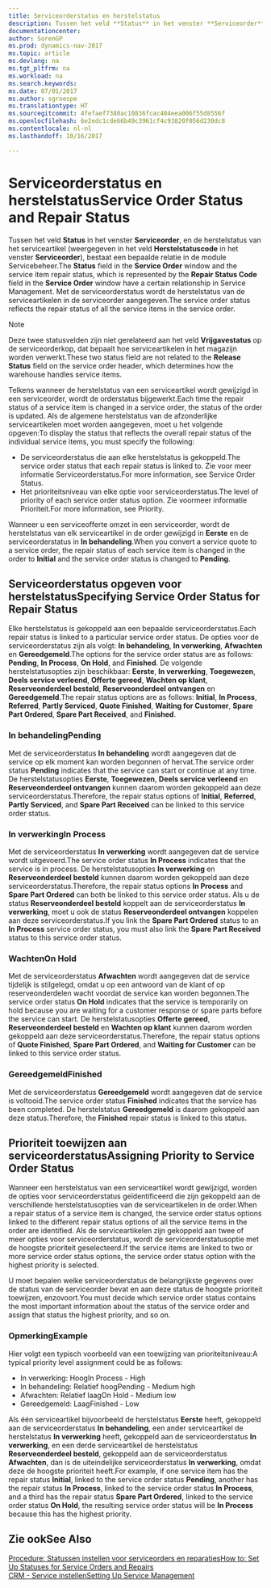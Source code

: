 ```yaml
---
title: Serviceorderstatus en herstelstatus
description: Tussen het veld **Status** in het venster **Serviceorder** en de herstelstatus van het serviceartikel, weergegeven in het veld **Herstelstatuscode** in het venster **Serviceorder**, bestaat een bepaalde relatie in de module CRM - Service. Met de serviceorderstatus wordt de herstelstatus van de serviceartikelen in de serviceorder aangegeven.
documentationcenter: 
author: SorenGP
ms.prod: dynamics-nav-2017
ms.topic: article
ms.devlang: na
ms.tgt_pltfrm: na
ms.workload: na
ms.search.keywords: 
ms.date: 07/01/2017
ms.author: sgroespe
ms.translationtype: HT
ms.sourcegitcommit: 4fefaef7380ac10836fcac404eea006f55d8556f
ms.openlocfilehash: 6e2edc1cde66b49c3961cf4c93820f056d230dc8
ms.contentlocale: nl-nl
ms.lasthandoff: 10/16/2017

---
```

# <a name="service-order-status-and-repair-status"></a><span data-ttu-id="92aeb-104">Serviceorderstatus en herstelstatus</span><span class="sxs-lookup"><span data-stu-id="92aeb-104">Service Order Status and Repair Status</span></span>
<span data-ttu-id="92aeb-105">Tussen het veld **Status** in het venster **Serviceorder**, en de herstelstatus van het serviceartikel (weergegeven in het veld **Herstelstatuscode** in het venster **Serviceorder**), bestaat een bepaalde relatie in de module Servicebeheer.</span><span class="sxs-lookup"><span data-stu-id="92aeb-105">The **Status** field in the **Service Order** window and the service item repair status, which is represented by the **Repair Status Code** field in the **Service Order** window have a certain relationship in Service Management.</span></span> <span data-ttu-id="92aeb-106">Met de serviceorderstatus wordt de herstelstatus van de serviceartikelen in de serviceorder aangegeven.</span><span class="sxs-lookup"><span data-stu-id="92aeb-106">The service order status reflects the repair status of all the service items in the service order.</span></span>  
  
> [!NOTE]  
>  <span data-ttu-id="92aeb-107">Deze twee statusvelden zijn niet gerelateerd aan het veld **Vrijgavestatus** op de serviceorderkop, dat bepaalt hoe serviceartikelen in het magazijn worden verwerkt.</span><span class="sxs-lookup"><span data-stu-id="92aeb-107">These two status field are not related to the **Release Status** field on the service order header, which determines how the warehouse handles service items.</span></span>  
  
 <span data-ttu-id="92aeb-108">Telkens wanneer de herstelstatus van een serviceartikel wordt gewijzigd in een serviceorder, wordt de orderstatus bijgewerkt.</span><span class="sxs-lookup"><span data-stu-id="92aeb-108">Each time the repair status of a service item is changed in a service order, the status of the order is updated.</span></span> <span data-ttu-id="92aeb-109">Als de algemene herstelstatus van de afzonderlijke serviceartikelen moet worden aangegeven, moet u het volgende opgeven:</span><span class="sxs-lookup"><span data-stu-id="92aeb-109">To display the status that reflects the overall repair status of the individual service items, you must specify the following:</span></span>  
  
* <span data-ttu-id="92aeb-110">De serviceorderstatus die aan elke herstelstatus is gekoppeld.</span><span class="sxs-lookup"><span data-stu-id="92aeb-110">The service order status that each repair status is linked to.</span></span> <span data-ttu-id="92aeb-111">Zie voor meer informatie Serviceorderstatus.</span><span class="sxs-lookup"><span data-stu-id="92aeb-111">For more information, see Service Order Status.</span></span>  
* <span data-ttu-id="92aeb-112">Het prioriteitsniveau van elke optie voor serviceorderstatus.</span><span class="sxs-lookup"><span data-stu-id="92aeb-112">The level of priority of each service order status option.</span></span> <span data-ttu-id="92aeb-113">Zie voormeer informatie Prioriteit.</span><span class="sxs-lookup"><span data-stu-id="92aeb-113">For more information, see Priority.</span></span>  
  
 <span data-ttu-id="92aeb-114">Wanneer u een serviceofferte omzet in een serviceorder, wordt de herstelstatus van elk serviceartikel in de order gewijzigd in **Eerste** en de serviceorderstatus in **In behandeling**.</span><span class="sxs-lookup"><span data-stu-id="92aeb-114">When you convert a service quote to a service order, the repair status of each service item is changed in the order to **Initial** and the service order status is changed to **Pending**.</span></span>  
  
## <a name="specifying-service-order-status-for-repair-status"></a><span data-ttu-id="92aeb-115">Serviceorderstatus opgeven voor herstelstatus</span><span class="sxs-lookup"><span data-stu-id="92aeb-115">Specifying Service Order Status for Repair Status</span></span>  
<span data-ttu-id="92aeb-116">Elke herstelstatus is gekoppeld aan een bepaalde serviceorderstatus.</span><span class="sxs-lookup"><span data-stu-id="92aeb-116">Each repair status is linked to a particular service order status.</span></span> <span data-ttu-id="92aeb-117">De opties voor de serviceorderstatus zijn als volgt: **In behandeling**, **In verwerking**, **Afwachten** en **Gereedgemeld**.</span><span class="sxs-lookup"><span data-stu-id="92aeb-117">The options for the service order status are as follows: **Pending**, **In Process**, **On Hold**, and **Finished**.</span></span> <span data-ttu-id="92aeb-118">De volgende herstelstatusopties zijn beschikbaar: **Eerste**, **In verwerking**, **Toegewezen**, **Deels service verleend**, **Offerte gereed**, **Wachten op klant**, **Reserveonderdeel besteld**, **Reserveonderdeel ontvangen** en **Gereedgemeld**.</span><span class="sxs-lookup"><span data-stu-id="92aeb-118">The repair status options are as follows: **Initial**, **In Process**, **Referred**, **Partly Serviced**, **Quote Finished**, **Waiting for Customer**, **Spare Part Ordered**, **Spare Part Received**, and **Finished**.</span></span>  
  
### <a name="pending"></a><span data-ttu-id="92aeb-119">In behandeling</span><span class="sxs-lookup"><span data-stu-id="92aeb-119">Pending</span></span>  
<span data-ttu-id="92aeb-120">Met de serviceorderstatus **In behandeling** wordt aangegeven dat de service op elk moment kan worden begonnen of hervat.</span><span class="sxs-lookup"><span data-stu-id="92aeb-120">The service order status **Pending** indicates that the service can start or continue at any time.</span></span> <span data-ttu-id="92aeb-121">De herstelstatusopties **Eerste**, **Toegewezen**, **Deels service verleend** en **Reserveonderdeel ontvangen** kunnen daarom worden gekoppeld aan deze serviceorderstatus.</span><span class="sxs-lookup"><span data-stu-id="92aeb-121">Therefore, the repair status options of **Initial**, **Referred**, **Partly Serviced**, and **Spare Part Received** can be linked to this service order status.</span></span>  
  
### <a name="in-process"></a><span data-ttu-id="92aeb-122">In verwerking</span><span class="sxs-lookup"><span data-stu-id="92aeb-122">In Process</span></span>  
<span data-ttu-id="92aeb-123">Met de serviceorderstatus **In verwerking** wordt aangegeven dat de service wordt uitgevoerd.</span><span class="sxs-lookup"><span data-stu-id="92aeb-123">The service order status **In Process** indicates that the service is in process.</span></span> <span data-ttu-id="92aeb-124">De herstelstatusopties **In verwerking** en **Reserveonderdeel besteld** kunnen daarom worden gekoppeld aan deze serviceorderstatus.</span><span class="sxs-lookup"><span data-stu-id="92aeb-124">Therefore, the repair status options **In Process** and **Spare Part Ordered** can both be linked to this service order status.</span></span> <span data-ttu-id="92aeb-125">Als u de status **Reserveonderdeel besteld** koppelt aan de serviceorderstatus **In verwerking**, moet u ook de status **Reserveonderdeel ontvangen** koppelen aan deze serviceorderstatus.</span><span class="sxs-lookup"><span data-stu-id="92aeb-125">If you link the **Spare Part Ordered** status to an **In Process** service order status, you must also link the **Spare Part Received** status to this service order status.</span></span>  
  
### <a name="on-hold"></a><span data-ttu-id="92aeb-126">Wachten</span><span class="sxs-lookup"><span data-stu-id="92aeb-126">On Hold</span></span>  
<span data-ttu-id="92aeb-127">Met de serviceorderstatus **Afwachten** wordt aangegeven dat de service tijdelijk is stilgelegd, omdat u op een antwoord van de klant of op reserveonderdelen wacht voordat de service kan worden begonnen.</span><span class="sxs-lookup"><span data-stu-id="92aeb-127">The service order status **On Hold** indicates that the service is temporarily on hold because you are waiting for a customer response or spare parts before the service can start.</span></span> <span data-ttu-id="92aeb-128">De herstelstatusopties **Offerte gereed**, **Reserveonderdeel besteld** en **Wachten op klant** kunnen daarom worden gekoppeld aan deze serviceorderstatus.</span><span class="sxs-lookup"><span data-stu-id="92aeb-128">Therefore, the repair status options of **Quote Finished**, **Spare Part Ordered**, and **Waiting for Customer** can be linked to this service order status.</span></span>  
  
### <a name="finished"></a><span data-ttu-id="92aeb-129">Gereedgemeld</span><span class="sxs-lookup"><span data-stu-id="92aeb-129">Finished</span></span>  
<span data-ttu-id="92aeb-130">Met de serviceorderstatus **Gereedgemeld** wordt aangegeven dat de service is voltooid.</span><span class="sxs-lookup"><span data-stu-id="92aeb-130">The service order status **Finished** indicates that the service has been completed.</span></span> <span data-ttu-id="92aeb-131">De herstelstatus **Gereedgemeld** is daarom gekoppeld aan deze status.</span><span class="sxs-lookup"><span data-stu-id="92aeb-131">Therefore, the **Finished** repair status is linked to this status.</span></span>  
  
## <a name="assigning-priority-to-service-order-status"></a><span data-ttu-id="92aeb-132">Prioriteit toewijzen aan serviceorderstatus</span><span class="sxs-lookup"><span data-stu-id="92aeb-132">Assigning Priority to Service Order Status</span></span>  
<span data-ttu-id="92aeb-133">Wanneer een herstelstatus van een serviceartikel wordt gewijzigd, worden de opties voor serviceorderstatus geïdentificeerd die zijn gekoppeld aan de verschillende herstelstatusopties van de serviceartikelen in de order.</span><span class="sxs-lookup"><span data-stu-id="92aeb-133">When a repair status of a service item is changed, the service order status options linked to the different repair status options of all the service items in the order are identified.</span></span> <span data-ttu-id="92aeb-134">Als de serviceartikelen zijn gekoppeld aan twee of meer opties voor serviceorderstatus, wordt de serviceorderstatusoptie met de hoogste prioriteit geselecteerd.</span><span class="sxs-lookup"><span data-stu-id="92aeb-134">If the service items are linked to two or more service order status options, the service order status option with the highest priority is selected.</span></span>  
  
<span data-ttu-id="92aeb-135">U moet bepalen welke serviceorderstatus de belangrijkste gegevens over de status van de serviceorder bevat en aan deze status de hoogste prioriteit toewijzen, enzovoort.</span><span class="sxs-lookup"><span data-stu-id="92aeb-135">You must decide which service order status contains the most important information about the status of the service order and assign that status the highest priority, and so on.</span></span>  
  
### <a name="example"></a><span data-ttu-id="92aeb-136">Opmerking</span><span class="sxs-lookup"><span data-stu-id="92aeb-136">Example</span></span>  
<span data-ttu-id="92aeb-137">Hier volgt een typisch voorbeeld van een toewijzing van prioriteitsniveau:</span><span class="sxs-lookup"><span data-stu-id="92aeb-137">A typical priority level assignment could be as follows:</span></span>  
  
* <span data-ttu-id="92aeb-138">In verwerking: Hoog</span><span class="sxs-lookup"><span data-stu-id="92aeb-138">In Process - High</span></span>  
* <span data-ttu-id="92aeb-139">In behandeling: Relatief hoog</span><span class="sxs-lookup"><span data-stu-id="92aeb-139">Pending - Medium high</span></span>  
* <span data-ttu-id="92aeb-140">Afwachten: Relatief laag</span><span class="sxs-lookup"><span data-stu-id="92aeb-140">On Hold - Medium low</span></span>  
* <span data-ttu-id="92aeb-141">Gereedgemeld: Laag</span><span class="sxs-lookup"><span data-stu-id="92aeb-141">Finished - Low</span></span>  
  
<span data-ttu-id="92aeb-142">Als één serviceartikel bijvoorbeeld de herstelstatus **Eerste** heeft, gekoppeld aan de serviceorderstatus **In behandeling**, een ander serviceartikel de herstelstatus **In verwerking** heeft, gekoppeld aan de serviceorderstatus **In verwerking**, en een derde serviceartikel de herstelstatus **Reserveonderdeel besteld**, gekoppeld aan de serviceorderstatus **Afwachten**, dan is de uiteindelijke serviceorderstatus **In verwerking**, omdat deze de hoogste prioriteit heeft.</span><span class="sxs-lookup"><span data-stu-id="92aeb-142">For example, if one service item has the repair status **Initial**, linked to the service order status **Pending**, another has the repair status **In Process**, linked to the service order status **In Process**, and a third has the repair status **Spare Part Ordered**, linked to the service order status **On Hold**, the resulting service order status will be **In Process** because this has the highest priority.</span></span>  
  
## <a name="see-also"></a><span data-ttu-id="92aeb-143">Zie ook</span><span class="sxs-lookup"><span data-stu-id="92aeb-143">See Also</span></span>  
[<span data-ttu-id="92aeb-144">Procedure: Statussen instellen voor serviceorders en reparaties</span><span class="sxs-lookup"><span data-stu-id="92aeb-144">How to: Set Up Statuses for Service Orders and Repairs</span></span>](service-order-repair-status.md)  
[<span data-ttu-id="92aeb-145">CRM - Service instellen</span><span class="sxs-lookup"><span data-stu-id="92aeb-145">Setting Up Service Management</span></span>](service-setup-service.md)  

